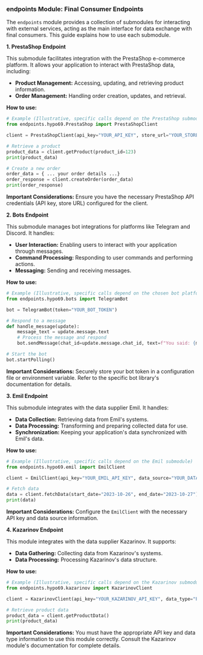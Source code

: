 ### **endpoints Module**: Final Consumer Endpoints

The `endpoints` module provides a collection of submodules for interacting with external services, acting as the main interface for data exchange with final consumers.  This guide explains how to use each submodule.


**1. PrestaShop Endpoint**

This submodule facilitates integration with the PrestaShop e-commerce platform.  It allows your application to interact with PrestaShop data, including:

* **Product Management:** Accessing, updating, and retrieving product information.
* **Order Management:** Handling order creation, updates, and retrieval.

**How to use:**

```python
# Example (Illustrative, specific calls depend on the PrestaShop submodule's API)
from endpoints.hypo69.PrestaShop import PrestaShopClient

client = PrestaShopClient(api_key="YOUR_API_KEY", store_url="YOUR_STORE_URL")

# Retrieve a product
product_data = client.getProduct(product_id=123)
print(product_data)

# Create a new order
order_data = { ... your order details ...}
order_response = client.createOrder(order_data)
print(order_response)
```

**Important Considerations:**  Ensure you have the necessary PrestaShop API credentials (API key, store URL) configured for the client.


**2. Bots Endpoint**

This submodule manages bot integrations for platforms like Telegram and Discord. It handles:

* **User Interaction:**  Enabling users to interact with your application through messages.
* **Command Processing:**  Responding to user commands and performing actions.
* **Messaging:**  Sending and receiving messages.

**How to use:**

```python
# Example (Illustrative, specific calls depend on the chosen bot platform)
from endpoints.hypo69.bots import TelegramBot

bot = TelegramBot(token="YOUR_BOT_TOKEN")

# Respond to a message
def handle_message(update):
    message_text = update.message.text
    # Process the message and respond
    bot.sendMessage(chat_id=update.message.chat_id, text=f"You said: {message_text}")

# Start the bot
bot.startPolling()
```

**Important Considerations:** Securely store your bot token in a configuration file or environment variable.  Refer to the specific bot library's documentation for details.


**3. Emil Endpoint**

This submodule integrates with the data supplier Emil.  It handles:

* **Data Collection:** Retrieving data from Emil's systems.
* **Data Processing:** Transforming and preparing collected data for use.
* **Synchronization:** Keeping your application's data synchronized with Emil's data.


**How to use:**

```python
# Example (Illustrative, specific calls depend on the Emil submodule)
from endpoints.hypo69.emil import EmilClient

client = EmilClient(api_key="YOUR_EMIL_API_KEY", data_source="YOUR_DATA_SOURCE")

# Fetch data
data = client.fetchData(start_date="2023-10-26", end_date="2023-10-27")
print(data)
```


**Important Considerations:** Configure the `EmilClient` with the necessary API key and data source information.


**4. Kazarinov Endpoint**

This module integrates with the data supplier Kazarinov.  It supports:

* **Data Gathering:**  Collecting data from Kazarinov's systems.
* **Data Processing:**  Processing Kazarinov's data structure.

**How to use:**

```python
# Example (Illustrative, specific calls depend on the Kazarinov submodule)
from endpoints.hypo69.kazarinov import KazarinovClient

client = KazarinovClient(api_key="YOUR_KAZARINOV_API_KEY", data_type="PRODUCT_DATA")

# Retrieve product data
product_data = client.getProductData()
print(product_data)
```


**Important Considerations:**  You must have the appropriate API key and data type information to use this module correctly.  Consult the Kazarinov module's documentation for complete details.